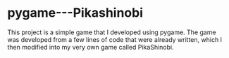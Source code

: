 # pygame---Pikashinobi
This project is a simple game that I developed using pygame. The game was developed from a few lines of code that were already written, which I then modified into my very own game called PikaShinobi.
